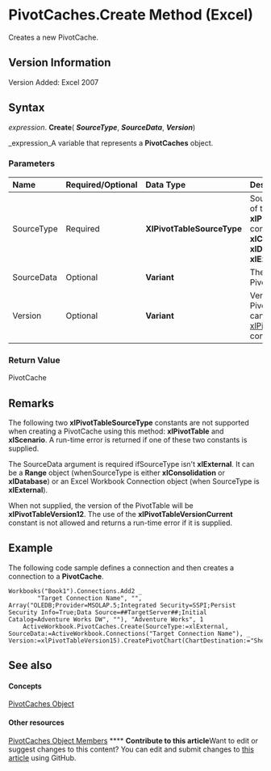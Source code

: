 
# PivotCaches.Create Method (Excel)

Creates a new PivotCache.


## Version Information

Version Added: Excel 2007 


## Syntax

 _expression_. **Create**( **_SourceType_**,  **_SourceData_**,  **_Version_**)

 _expression_A variable that represents a  **PivotCaches** object.


### Parameters



|**Name**|**Required/Optional**|**Data Type**|**Description**|
|:-----|:-----|:-----|:-----|
|SourceType|Required| **XlPivotTableSourceType**|SourceType can be one of these **xlPivotTableSourceType** constants: **xlConsolidation**,  **xlDatabase**, or  **xlExternal**.|
|SourceData|Optional| **Variant**|The data for the new PivotTable cache.|
|Version|Optional| **Variant**|Version of the PivotTable. The version can be one of the  [xlPivotTableVersionList](a9b1ea64-53a1-0fd5-208e-b609b31c1c64.md) constants.|

### Return Value

PivotCache


## Remarks

The following two  **xlPivotTableSourceType** constants are not supported when creating a PivotCache using this method: **xlPivotTable** and **xlScenario**. A run-time error is returned if one of these two constants is supplied.

The SourceData argument is required ifSourceType isn't **xlExternal**. It can be a  **Range** object (whenSourceType is either **xlConsolidation** or **xlDatabase**) or an Excel Workbook Connection object (when SourceType is **xlExternal**).

When not supplied, the version of the PivotTable will be  **xlPivotTableVersion12**. The use of the  **xlPivotTableVersionCurrent** constant is not allowed and returns a run-time error if it is supplied.


## Example

The following code sample defines a connection and then creates a connection to a  **PivotCache**.


```
Workbooks("Book1").Connections.Add2 _
        "Target Connection Name", "", Array("OLEDB;Provider=MSOLAP.5;Integrated Security=SSPI;Persist Security Info=True;Data Source=##TargetServer##;Initial Catalog=Adventure Works DW", ""), "Adventure Works", 1
    ActiveWorkbook.PivotCaches.Create(SourceType:=xlExternal, SourceData:=ActiveWorkbook.Connections("Target Connection Name"), _ Version:=xlPivotTableVersion15).CreatePivotChart(ChartDestination:="Sheet1").Select

```


## See also


#### Concepts


 [PivotCaches Object](cfd979b9-d52f-f34b-4b66-4fb17efcdc92.md)
#### Other resources


 [PivotCaches Object Members](ae02e993-6f66-bad6-9722-731c08d3208a.md)
****   **Contribute to this article**Want to edit or suggest changes to this content? You can edit and submit changes to  [this article](https://github.com/jhershey00/VBA_Excel_Test/OpenXMLCon/articles/d26e6786-064a-174c-5b9f-79e85b34f59b.md) using GitHub.

